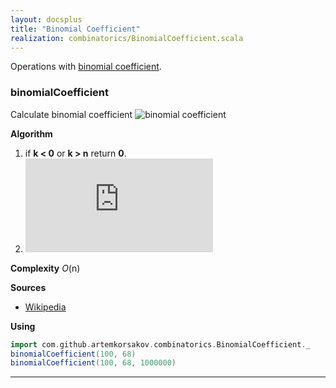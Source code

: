```yaml
---
layout: docsplus
title: "Binomial Coefficient"
realization: combinatorics/BinomialCoefficient.scala
---
```


Operations with [binomial coefficient](https://en.wikipedia.org/wiki/Binomial_coefficient).

### binomialCoefficient
Calculate binomial coefficient ![binomial coefficient](https://latex.codecogs.com/svg.latex?{\displaystyle%20{\binom%20{n}{k}}})

**Algorithm**
1. if **k < 0** or **k > n** return **0**.
2. ![formula](http://latex.codecogs.com/svg.latex?%7B%5Cbinom%20%7Bn%7D%7Bk%7D%7D=%7B%5Cbegin%7Bcases%7Dn%5E%7B%5Cunderline%20%7Bk%7D%7D/k!&%7B%5Ctext%7Bif%20%7D%7D%5C%20k%5Cleq%20%7B%5Cfrac%20%7Bn%7D%7B2%7D%7D%5C%5Cn%5E%7B%5Cunderline%20%7Bn-k%7D%7D/(n-k)!&%7B%5Ctext%7Bif%20%7D%7D%5C%20k%3E%7B%5Cfrac%20%7Bn%7D%7B2%7D%7D%5Cend%7Bcases%7D%20%5Ctext%7B%20where%20%7D%20%5Cdisplaystyle%20%7B%5Cfrac%20%7Bn%5E%7B%5Cunderline%20%7Bk%7D%7D%7D%7Bk!%7D%7D=%7B%5Cfrac%20%7Bn(n-1)(n-2)%5Ccdots%20(n-(k-1))%7D%7Bk(k-1)(k-2)%5Ccdots%201%7D%7D=%5Cprod%20_%7Bi=1%7D%5E%7Bk%7D%7B%5Cfrac%20%7Bn&plus;1-i%7D%7Bi%7D%7D%7D) 
 
**Complexity** _O_(n)
     
**Sources** 
- [Wikipedia](https://en.wikipedia.org/wiki/Binomial_coefficient)

**Using**
```scala mdoc
import com.github.artemkorsakov.combinatorics.BinomialCoefficient._
binomialCoefficient(100, 68)
binomialCoefficient(100, 68, 1000000)
```

---